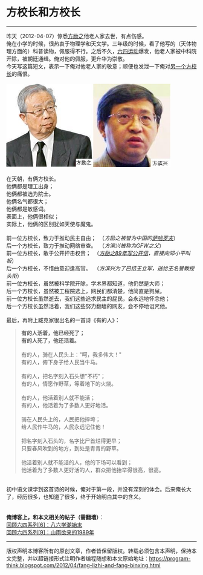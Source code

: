 # 方校长和方校长 

-----

<div class="post-body entry-content">
昨天（2012-04-07）惊悉<a href="https://zh.wikipedia.org/wiki/%E6%96%B9%E5%8A%B1%E4%B9%8B" rel="nofollow" target="_blank">方励之</a>他老人家去世，有点伤感。<br/>
俺在小学的时候，很热衷于物理学和天文学。三年级的时候，看了他写的（天体物理方面的）科普读物，佩服得不行。之后不久，<a href="../../2011/06/june-fourth-incident-0.md">六四运动</a>爆发，他老人家被中科院开除，被朝廷通缉。俺对他的佩服，更升华为崇敬。<br/>
今天写这篇短文，表示一下俺对他老人家的敬意；顺便也发泄一下俺对<a href="https://zh.wikipedia.org/wiki/%E6%96%B9%E6%BB%A8%E5%85%B4" rel="nofollow" target="_blank">另一个方校长</a>的痛恨。<a name="more"></a><br/>
<br/>
<img alt="不见图 请翻墙" src="images/drRBtsjMToQ9UoKKlO0qf3nGQqNZvQZ7AXoTxVDnTy3mJbAQTyjwi-z7gRvHRMBmAU2JwziEIC5k8o9H_8oCTD-UwwikYreOQScQ9xQXypvc4VLb"/><br/>
<br/>
在天朝，有俩方校长。<br/>
他俩都是理工出身；<br/>
他俩都被选为院士。<br/>
他俩名气都很大；<br/>
他俩都是敏感词。<br/>
表面上，他俩很相似；<br/>
实际上，他俩的区别犹如天使与魔鬼。<br/>
<br/>
前一位方校长，致力于推动民主自由；&nbsp; （<i>方励之被誉为中国的<a href="https://zh.wikipedia.org/wiki/%E5%AE%89%E5%BE%B7%E7%83%88%C2%B7%E5%BE%B7%E7%B1%B3%E7%89%B9%E9%87%8C%E8%80%B6%E7%BB%B4%E5%A5%87%C2%B7%E8%90%A8%E5%93%88%E7%BD%97%E5%A4%AB" rel="nofollow" target="_blank">萨哈罗夫</a></i>）<br/>
后一个方校长，致力于推动网络审查。&nbsp; （<i>方滨兴被称为GFW之父</i>）<br/>
前一位方校长，敢于公开抨击权贵；&nbsp; （<i><a href="../../2011/11/june-fourth-incident-9.md">方励之89年写公开信</a>，直接向邓小平叫板</i>）<br/>
后一个方校长，不惜曲意迎逢高官。&nbsp; （<i>方滨兴为了巴结王立军，送给王名誉教授头衔</i>）<br/>
前一位方校长，虽然被科学院开除，学术界都知道，他仍然是大师；<br/>
后一个方校长，虽然被工程院选上，网民们都清楚，他简直是狗屎。<br/>
前一位方校长虽然逝去，我们这些追求民主的屁民，会永远地怀念他；<br/>
后一个方校长虽然活着，我们这些努力翻墙的网友，会不停地诅咒他。<br/>
<br/>
最后，再附上臧克家很出名的一首诗《有的人》：<br/>
<blockquote><b>有的人活着，他已经死了；<br/>
有的人死了，他还活着。</b><br/>
<br/>
有的人，骑在人民头上："呵，我多伟大！"<br/>
有的人，俯下身子给人民当牛马。<br/>
<br/>
有的人，把名字刻入石头想"不朽"；<br/>
有的人，情愿作野草，等着地下的火烧。<br/>
<br/>
有的人，他活着别人就不能活；<br/>
有的人，他活着为了多数人更好地活。<br/>
<br/>
骑在人民头上的，人民把他摔垮；<br/>
给人民作牛马的，人民永远记住他！<br/>
<br/>
把名字刻入石头的，名字比尸首烂得更早；<br/>
只要春风吹到的地方，到处是青青的野草。<br/>
<br/>
他活着别人就不能活的人，他的下场可以看到；<br/>
他活着为了多数人更好活的人，群众把他抬举得很高，很高。</blockquote><br/>
初中语文课学到这首诗的时候，俺对于第一段，并没有深刻的体会。后来俺长大了，经历很多，也知道了很多，终于开始明白其中的含义。<br/>
<br/>
<br/>
<b>俺博客上，和本文相关的帖子（需翻墙）</b>：<br/>
<a href="../../2011/09/june-fourth-incident-6.md">回顾六四系列[6]：八六学潮始末</a><br/>
<a href="../../2011/11/june-fourth-incident-9.md">回顾六四系列[9]：山雨欲来的1989年</a>
</div>


------------------------------------------------

版权声明本博客所有的原创文章，作者皆保留版权。转载必须包含本声明，保持本文完整，并以超链接形式注明作者编程随想和本文原始地址：https://program-think.blogspot.com/2012/04/fang-lizhi-and-fang-binxing.html
